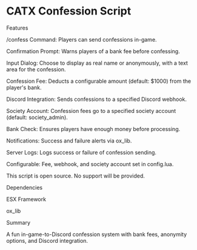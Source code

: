 # CATX Confession Script

Features

/confess Command: Players can send confessions in-game.

Confirmation Prompt: Warns players of a bank fee before confessing.

Input Dialog: Choose to display as real name or anonymously, with a text area for the confession.

Confession Fee: Deducts a configurable amount (default: $1000) from the player's bank.

Discord Integration: Sends confessions to a specified Discord webhook.

Society Account: Confession fees go to a specified society account (default: society_admin).

Bank Check: Ensures players have enough money before processing.

Notifications: Success and failure alerts via ox_lib.

Server Logs: Logs success or failure of confession sending.

Configurable: Fee, webhook, and society account set in config.lua.

This script is open source. No support will be provided.

Dependencies

ESX Framework

ox_lib

Summary

A fun in-game-to-Discord confession system with bank fees, anonymity options, and Discord integration.
